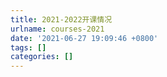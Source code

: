```yaml
---
title: 2021-2022开课情况
urlname: courses-2021
date: '2021-06-27 19:09:46 +0800'
tags: []
categories: []
---
```


